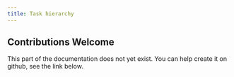 ```yaml
---
title: Task hierarchy
---
```


## Contributions Welcome

This part of the documentation does not yet exist. You can help create it on github, see the link below.
